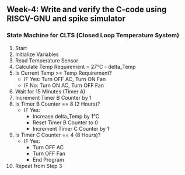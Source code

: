 ## Week-4: Write and verify the C-code using RISCV-GNU and spike simulator

### State Machine for CLTS (Closed Loop Temperature System) 
1. Start
2. Initialize Variables
3. Read Temperature Sensor
4. Calculate Temp Requirement = 27°C - delta_Temp
5. Is Current Temp >= Temp Requirement?
   - IF Yes: Turn OFF AC, Turn ON Fan
   - IF No: Turn ON AC, Turn OFF Fan
6. Wait for 15 Minutes (Timer A)
7. Increment Timer B Counter by 1
8. Is Timer B Counter == 8 (2 Hours)?
   - IF Yes:
     - Increase delta_Temp by 1°C
     - Reset Timer B Counter to 0
     - Increment Timer C Counter by 1
9. Is Timer C Counter == 4 (8 Hours)?
   - IF Yes:
     - Turn OFF AC
     - Turn OFF Fan
     - End Program
10. Repeat from Step 3
